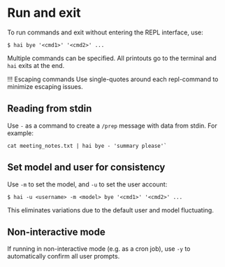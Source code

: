 # Run and exit

To run commands and exit without entering the REPL interface, use:

```
$ hai bye '<cmd1>' '<cmd2>' ...
```

Multiple commands can be specified. All printouts go to the terminal and `hai`
exits at the end.

!!! Escaping commands
    Use single-quotes around each repl-command to minimize escaping issues.

## Reading from stdin

Use `-` as a command to create a `/prep` message with data from stdin. For
example:

```
cat meeting_notes.txt | hai bye - 'summary please'`
```

## Set model and user for consistency

Use `-m` to set the model, and `-u` to set the user account:

```
$ hai -u <username> -m <model> bye '<cmd1>' '<cmd2>' ...
```

This eliminates variations due to the default user and model fluctuating.

## Non-interactive mode

If running in non-interactive mode (e.g. as a cron job), use `-y` to
automatically confirm all user prompts.
